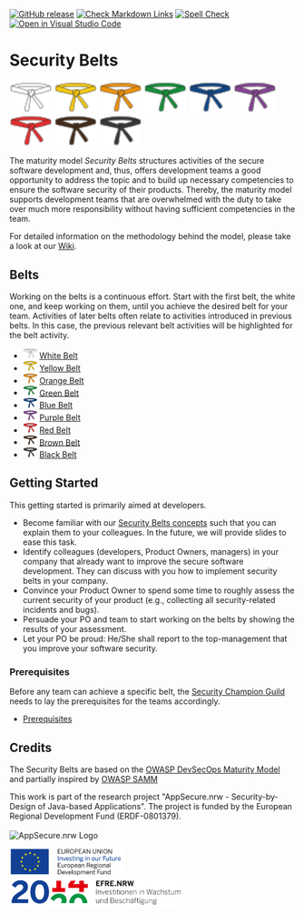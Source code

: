 [![GitHub release](https://img.shields.io/github/v/release/AppSecure-nrw/security-belts)](https://github.com/AppSecure-nrw/security-belts/releases)
[![Check Markdown Links](https://github.com/AppSecure-nrw/security-belts/actions/workflows/check-md-links.yml/badge.svg)](https://github.com/AppSecure-nrw/security-belts/actions/workflows/check-md-links.yml?query=branch%3Amaster)
[![Spell Check](https://github.com/AppSecure-nrw/security-belts/actions/workflows/check-spell.yml/badge.svg)](https://github.com/AppSecure-nrw/security-belts/actions/workflows/check-spell.yml?query=branch%3Amaster)
<br />
[![Open in Visual Studio Code](https://open.vscode.dev/badges/open-in-vscode.svg)](https://open.vscode.dev/AppSecure-nrw/security-belts)

# Security Belts

[<img src="https://raw.githubusercontent.com/AppSecure-nrw/security-belts/assets/belt-img/01_security-belt-white.svg" width="75" />](white/README.md)
[<img src="https://raw.githubusercontent.com/AppSecure-nrw/security-belts/assets/belt-img/02_security-belt-yellow.svg" width="75" />](yellow/README.md)
[<img src="https://raw.githubusercontent.com/AppSecure-nrw/security-belts/assets/belt-img/03_security-belt-orange.svg" width="75" />](orange/README.md)
[<img src="https://raw.githubusercontent.com/AppSecure-nrw/security-belts/assets/belt-img/04_security-belt-green.svg" width="75" />](green/README.md)
[<img src="https://raw.githubusercontent.com/AppSecure-nrw/security-belts/assets/belt-img/05_security-belt-blue.svg" width="75" />](blue/README.md)
[<img src="https://raw.githubusercontent.com/AppSecure-nrw/security-belts/assets/belt-img/06_security-belt-purple.svg" width="75" />](purple/README.md)
[<img src="https://raw.githubusercontent.com/AppSecure-nrw/security-belts/assets/belt-img/07_security-belt-red.svg" width="75" />](red/README.md)
[<img src="https://raw.githubusercontent.com/AppSecure-nrw/security-belts/assets/belt-img/08_security-belt-brown.svg" width="75" />](brown/README.md)
[<img src="https://raw.githubusercontent.com/AppSecure-nrw/security-belts/assets/belt-img/09_security-belt-black.svg" width="75" />](black/README.md)

The maturity model *Security Belts* structures activities of the secure software development and, thus, offers development teams a good opportunity to address the topic and to build up necessary competencies to ensure the software security of their products. Thereby, the maturity model supports development teams that are overwhelmed with the duty to take over much more responsibility without having sufficient competencies in the team.

For detailed information on the methodology behind the model, please take a look at our [Wiki](https://github.com/AppSecure-nrw/security-belts/wiki).

## Belts

Working on the belts is a continuous effort. Start with the first belt, the white one, and keep working on them, until you achieve the desired belt for your team. Activities of later belts often relate to activities introduced in previous belts. In this case, the previous relevant belt activities will be highlighted for the belt activity.

- [<img src="https://raw.githubusercontent.com/AppSecure-nrw/security-belts/assets/belt-img/01_security-belt-white.svg" width="25" />](white/README.md) [White Belt](white/README.md)
- [<img src="https://raw.githubusercontent.com/AppSecure-nrw/security-belts/assets/belt-img/02_security-belt-yellow.svg" width="25" />](yellow/README.md) [Yellow Belt](yellow/README.md)
- [<img src="https://raw.githubusercontent.com/AppSecure-nrw/security-belts/assets/belt-img/03_security-belt-orange.svg" width="25" />](orange/README.md) [Orange Belt](orange/README.md)
- [<img src="https://raw.githubusercontent.com/AppSecure-nrw/security-belts/assets/belt-img/04_security-belt-green.svg" width="25" />](green/README.md) [Green Belt](green/README.md)
- [<img src="https://raw.githubusercontent.com/AppSecure-nrw/security-belts/assets/belt-img/05_security-belt-blue.svg" width="25" />](blue/README.md) [Blue Belt](blue/README.md)
- [<img src="https://raw.githubusercontent.com/AppSecure-nrw/security-belts/assets/belt-img/06_security-belt-purple.svg" width="25" />](purple/README.md) [Purple Belt](purple/README.md)
- [<img src="https://raw.githubusercontent.com/AppSecure-nrw/security-belts/assets/belt-img/07_security-belt-red.svg" width="25" />](red/README.md) [Red Belt](red/README.md)
- [<img src="https://raw.githubusercontent.com/AppSecure-nrw/security-belts/assets/belt-img/08_security-belt-brown.svg" width="25" />](brown/README.md) [Brown Belt](brown/README.md)
- [<img src="https://raw.githubusercontent.com/AppSecure-nrw/security-belts/assets/belt-img/09_security-belt-black.svg" width="25" />](black/README.md) [Black Belt](black/README.md)

## Getting Started

This getting started is primarily aimed at developers.

- Become familiar with our [Security Belts concepts](https://github.com/AppSecure-nrw/security-belts/wiki/The-Concept) such that you can explain them to your colleagues. In the future, we will provide slides to ease this task.
- Identify colleagues (developers, Product Owners, managers) in your company that already want to improve the secure software development. They can discuss with you how to implement security belts in your company.
- Convince your Product Owner to spend some time to roughly assess the current security of your product (e.g., collecting all security-related incidents and bugs).
- Persuade your PO and team to start working on the belts by showing the results of your assessment.
- Let your PO be proud: He/She shall report to the top-management that you improve your software security.

### Prerequisites

Before any team can achieve a specific belt, the [Security Champion Guild](https://github.com/AppSecure-nrw/security-belts/wiki/Security-Champion-Guild) needs to lay the prerequisites for the teams accordingly.

- [Prerequisites](prerequisites/README.md)

## Credits

The Security Belts are based on the [OWASP DevSecOps Maturity Model](https://owasp.org/www-project-devsecops-maturity-model/) and partially inspired by [OWASP SAMM](https://owasp.org/www-project-samm/)

This work is part of the research project "AppSecure.nrw - Security-by-Design of Java-based Applications". The project is funded by the European Regional Development Fund (ERDF-0801379).
<br/>
  <br/><img src="https://github.com/AppSecure-nrw/funding-notice/blob/main/Logo_48_lang_Zeichenfl%C3%A4che%201.png" alt="AppSecure.nrw Logo" height="50"/>

<img src="https://github.com/AppSecure-nrw/funding-notice/blob/main/EFRE_Foerderhinweis_englisch_farbig.jpg" alt="EFRE Logo" height="50"/> <img src="https://github.com/AppSecure-nrw/funding-notice/blob/main/Ziel2NRW_RGB_1809_jpg.jpg" alt="NRW Logo" height="50"/>
